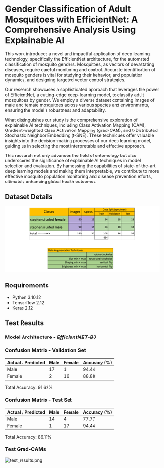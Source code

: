 # Gender Classification of Adult Mosquitoes with EfficientNet: A Comprehensive Analysis Using Explainable AI

This work introduces a novel and impactful application of deep learning technology, specifically the EfficientNet architecture, for the automated classification of mosquito genders. Mosquitoes, as vectors of devastating diseases, require careful monitoring and control. Accurate identification of mosquito genders is vital for studying their behavior, and population dynamics, and designing targeted vector control strategies.

Our research showcases a sophisticated approach that leverages the power of EfficientNet, a cutting-edge deep-learning model, to classify adult mosquitoes by gender. We employ a diverse dataset containing images of male and female mosquitoes across various species and environments, ensuring the model's robustness and adaptability.

What distinguishes our study is the comprehensive exploration of explainable AI techniques, including Class Activation Mapping (CAM), Gradient-weighted Class Activation Mapping (grad-CAM), and t-Distributed Stochastic Neighbor Embedding (t-SNE). These techniques offer valuable insights into the decision-making processes of our deep learning model, guiding us in selecting the most interpretable and effective approach.

This research not only advances the field of entomology but also underscores the significance of explainable AI techniques in model selection and evaluation. By harnessing the capabilities of state-of-the-art deep learning models and making them interpretable, we contribute to more effective mosquito population monitoring and disease prevention efforts, ultimately enhancing global health outcomes.

## Dataset Details

![dataset_details.png](https://github.com/FarhatBuet14/mosquitoAI/blob/main/adultNET/Gender%20Classification/images/dataset_details.png)

## Requirements
* Python 3.10.12
* Tensorflow 2.12
* Keras 2.12

## Test Results

### Model Architecture - *EfficientNET-B0*

### Confusion Matrix - Validation Set

| Actual / Predicted | Male | Female | Accuracy (%) |
|--------------------|------|--------|--------------|
| Male               | 17   | 1      | 94.44        |
| Female             | 2    | 16     | 88.88        |

Total Accuracy: 91.62%

### Confusion Matrix - Test Set

| Actual / Predicted | Male | Female | Accuracy (%) |
|--------------------|------|--------|--------------|
| Male               | 14   | 4      | 77.77        |
| Female             | 1    | 17     | 94.44        |

Total Accuracy: 86.11%

### Test Grad-CAMs

![test_results.png](https://github.com/FarhatBuet14/mosquitoAI/blob/main/adultNET/Gender%20Classification/images/test_results.png)
